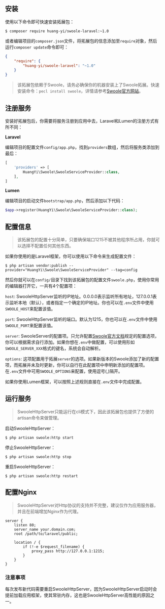 ## 安装

使用以下命令即可快速安装拓展包：

```
$ composer require huang-yi/swoole-laravel:~1.0
```

或者编辑项目的`composer.json`文件，将拓展包的信息添加至`require`对象，然后运行`composer update`命令即可：

```json
{
    "require": {
        "huang-yi/swoole-laravel": "~1.0"
    }
}
```

> 该拓展包依赖于Swoole，请务必确保你的机器安装上了Swoole拓展。快速安装命令：`pecl install swoole`，详情请参考[Swoole官方网站](https://wiki.swoole.com/wiki/page/6.html)。

## 注册服务

安装好拓展包后，你需要将服务注册到应用中去，Laravel和Lumen的注册方式有所不同：

**Laravel**

编辑项目的配置文件`config/app.php`，找到`providers`数组，然后将服务类添加到最后：

```php
[
    'providers' => [
        HuangYi\Swoole\SwooleServiceProvider::class,
    ],
]
```

**Lumen**

编辑项目的启动文件`bootstrap/app.php`，然后添加以下代码：

```php
$app->register(HuangYi\Swoole\SwooleServiceProvider::class);
```

## 配置信息

> 该拓展包的配置十分简单，只要确保端口1215不被其他程序所占用，你就可以选择不配置任何其他东西。

如果你使用的是Laravel框架，你可以使用以下命令来生成配置文件：

```
$ php artisan vendor:publish --provider="HuangYi\Swoole\SwooleServiceProvider" --tag=config
```

然后你就可以在`config/`目录下找到该拓展包的配置文件`swoole.php`，使用你常用的编辑器打开它，一共有4个配置项：

`host`: SwooleHttpServer监听的IP地址。0.0.0.0表示监听所有地址，127.0.0.1表示监听本地（默认），或者指定一个确定的IP地址。你也可以在`.env`文件中使用`SWOOLE_HOST`来配置该值。

`port`: SwooleHttpServer监听的端口。默认为1215，你也可以在`.env`文件中使用`SWOOLE_PORT`来配置该值。

`server`: SwooleServer的配置项。只允许配置[Swoole官方文档](https://wiki.swoole.com/wiki/page/274.html)规定的配置选项，你可以根据需求自行添加。如果你想在`.env`中做配置，可以使用形如`SWOOLE_SERVER_XXX`格式的键名，系统会自动解析。

`options`: 这项配置用于拓展`server`的选项。如果新版本的Swoole添加了新的配置项，而拓展并未及时更新，你可以自行在此配置项中申明新添加的配置项。在`.env`文件中可用`SWOOLE_OPTIONS`来配置，使用逗号(,)隔开。

如果你使用Lumen框架，可以按照上述规则直接在`.env`文件中完成配置。

## 运行服务

> SwooleHttpServer只能运行在cli模式下，因此该拓展包也提供了方便的artisan命令来做管理。

启动SwooleHttpServer：

```
$ php artisan swoole:http start
```

停止SwooleHttpServer：

```
$ php artisan swoole:http stop
```

重启SwooleHttpServer：

```
$ php artisan swoole:http restart
```

## 配置Nginx

> SwooleHttpServer对Http协议的支持并不完整，建议仅作为应用服务器，并且在前端增加Nginx作为代理。

```nginx
server {
    listen 80;
    server_name your.domain.com;
    root /path/to/laravel/public;
    
    location / {
        if (!-e $request_filename) {
            proxy_pass http://127.0.0.1:1215;
        }
    }
}
```

### 注意事项

每次发布新代码需要重启SwooleHttpServer，因为SwooleHttpServer启动时会提前加载应用框架，使其常驻内存，这也是SwooleHttpServer高性能的原因之一。
